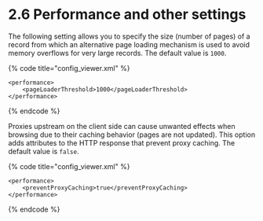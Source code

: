 # 2.6 Performance and other settings

The following setting allows you to specify the size \(number of pages\) of a record from which an alternative page loading mechanism is used to avoid memory overflows for very large records. The default value is `1000`.

{% code title="config\_viewer.xml" %}
```markup
<performance>
    <pageLoaderThreshold>1000</pageLoaderThreshold>
</performance>
```
{% endcode %}

Proxies upstream on the client side can cause unwanted effects when browsing due to their caching behavior \(pages are not updated\). This option adds attributes to the HTTP response that prevent proxy caching. The default value is `false`.

{% code title="config\_viewer.xml" %}
```markup
<performance>
    <preventProxyCaching>true</preventProxyCaching>   
</performance>
```
{% endcode %}

